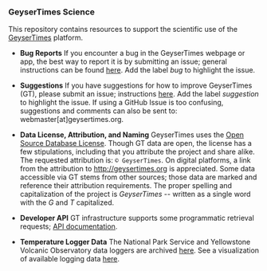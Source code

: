 ### GeyserTimes Science
This repository contains resources to support the scientific use of the [GeyserTimes](http://geysertimes.org) platform. 

* **Bug Reports**
If you encounter a bug in the GeyserTimes webpage or app, the best way to report it is by submitting an issue; general instructions can be found [here](https://help.github.com/articles/creating-an-issue/). Add the label *bug* to highlight the issue.

* **Suggestions**
If you have suggestions for how to improve GeyserTimes (GT), please submit an issue; instructions  [here](https://help.github.com/articles/creating-an-issue/). Add the label *suggestion* to highlight the issue. If using a GitHub Issue is too confusing, suggestions and comments can also be sent to: webmaster[at]geysertimes.org.

* **Data License, Attribution, and Naming** GeyserTimes uses the [Open Source Database License](http://opendatacommons.org/licenses/odbl/summary/). Though GT data are open, the license has a few stipulations, including that you attribute the project and share alike. The requested attribution is: `© GeyserTimes`. On digital platforms, a link from the attribution to http://geysertimes.org is appreciated. Some data accessible via GT stems from other sources; those data are marked and reference their attribution requirements. The proper spelling and capitalization of the project is *GeyserTimes* -- written as a single word with the *G* and *T* capitalized.

* **Developer API** GT infrastructure supports some programmatic retrieval requests; [API documentation](http://geysertimes.org/api/v4/docs/index.php).  

* **Temperature Logger Data** The National Park Service and Yellowstone Volcanic Observatory data loggers are archived [here](http://geysertimes.org/datalogger/index.php). See a visualization of available logging data [here](http://geysertimes.org/datalogger/analysis/punchcard/punchcard.php).
